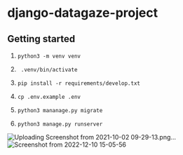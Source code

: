 # django-datagaze-project



## Getting started

1. ```python3 -m venv venv```

2. ``` .venv/bin/activate```

3. ```pip install -r requirements/develop.txt```

4. ```cp .env.example .env```

5. ```python3 mananage.py migrate```

6. ```python3 manage.py runserver```

![Uploading Screenshot from 2021-10-02 09-29-13.png…]()
![Screenshot from 2022-12-10 15-05-56](https://user-images.githubusercontent.com/86469941/209479013-6c267449-eb3a-4442-99a8-9c105a0427c5.png)
